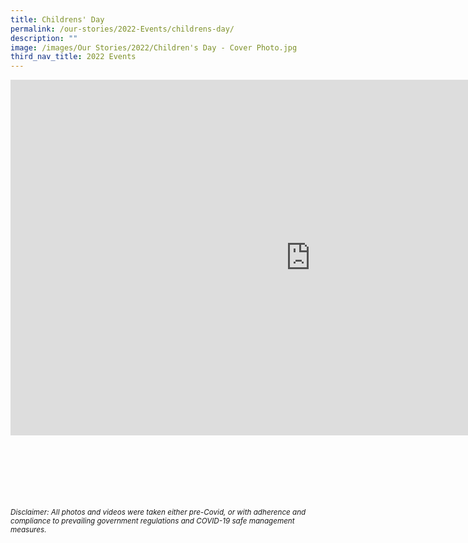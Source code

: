```yaml
---
title: Childrens' Day
permalink: /our-stories/2022-Events/childrens-day/
description: ""
image: /images/Our Stories/2022/Children's Day - Cover Photo.jpg
third_nav_title: 2022 Events
---
```

<iframe allowfullscreen="true" height="569" width="960" frameborder="0" src="https://docs.google.com/presentation/d/e/2PACX-1vRCvJcRuCTaRrbcREdwrXZiBs1kDHh_I7eiFwzlYcnKbHyxnfYnyUHiwjmXpYfR7OdITNkPYyX4yK41/embed?start=true&amp;loop=true&amp;delayms=3000"></iframe>


<br><br><br><br><br><br>
<sup><em>Disclaimer: All photos and videos were taken either pre-Covid, or with adherence and compliance to prevailing government regulations and COVID-19 safe management measures.</em></sup>